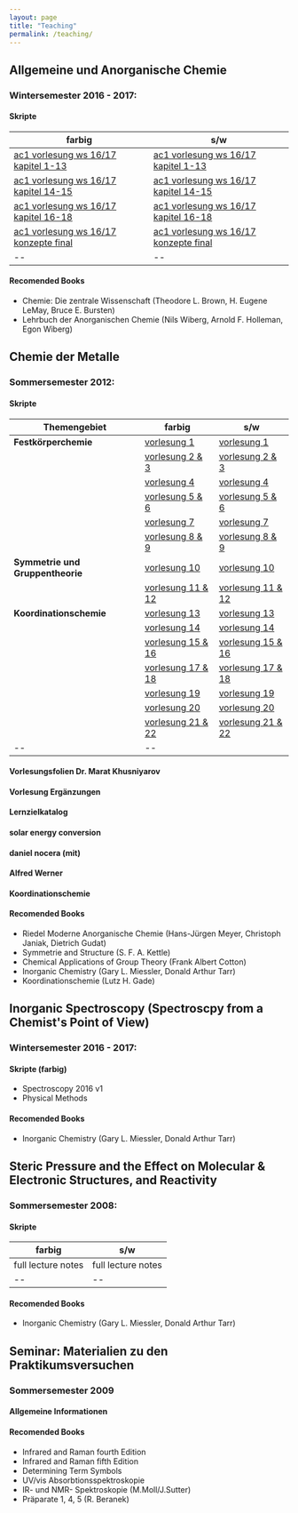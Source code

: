 ```yaml
---
layout: page
title: "Teaching"
permalink: /teaching/
---
```



## Allgemeine und Anorganische Chemie

### Wintersemester 2016 - 2017: 

#### Skripte

| farbig | s/w |
|-----------------|-------------|
| [ac1 vorlesung ws 16/17 kapitel 1-13](https://faubox.rrze.uni-erlangen.de/dl/fiHWuiUBano5t7TXLvcEzPiS/AC1_1617__Chemie_Teil3_13_2_1_bunt.pdf?inline) | [ac1 vorlesung ws 16/17 kapitel 1-13](https://faubox.rrze.uni-erlangen.de/dl/fiUfMtqxBSebxPNJE2omPF3k/AC1_1617__Chemie_Teil3_13_2_1_schwarzweiss.pdf?inline) |
| [ac1 vorlesung ws 16/17 kapitel 14-15](https://faubox.rrze.uni-erlangen.de/dl/fiKHMgUnrXX28Dap4jBncnvU/AC1_1617__Chemie_Teil2_15_14_bunt.pdf?inline) | [ac1 vorlesung ws 16/17 kapitel 14-15](https://faubox.rrze.uni-erlangen.de/dl/fiHWuiUBano5t7TXLvcEzPiS/AC1_1617__Chemie_Teil3_13_2_1_bunt.pdf?inline) |
| [ac1 vorlesung ws 16/17 kapitel 16-18](https://faubox.rrze.uni-erlangen.de/dl/fiY7ry6DpV1yZWmBF6pTMWow/AC1_1617__Chemie_Teil1_18_17_16_v1_bunt.pdf?inline) | [ac1 vorlesung ws 16/17 kapitel 16-18](https://faubox.rrze.uni-erlangen.de/dl/fi7o4bEqSRtU9jAX5eRebE9Z/AC1_1617_Chemie_Teil1_18_17_16_v1_schwarzweiss.pdf?inline) |
| [ac1 vorlesung ws 16/17 konzepte final](https://faubox.rrze.uni-erlangen.de/dl/fiGPzDjjiKMXKEnRWXNCoo4Y/AC1_1617_Konzepte_v1_bunt.pdf?inline) | [ac1 vorlesung ws 16/17 konzepte final](https://faubox.rrze.uni-erlangen.de/dl/fi6rp9NBRtik8JGDQPgh7KuN/AC1_1617__Konzepte_final_schwarzweiss.pdf?inline) |
|--|--|


#### Recomended Books

- Chemie: Die zentrale Wissenschaft (Theodore L. Brown,‎ H. Eugene LeMay,‎ Bruce E. Bursten)
- Lehrbuch der Anorganischen Chemie (Nils Wiberg, Arnold F. Holleman,‎ Egon Wiberg)


## Chemie der Metalle

### Sommersemester 2012: 

#### Skripte

| Themengebiet | farbig | s/w |
|-------------|--------|-----|
|**Festkörperchemie** | [vorlesung 1](https://faubox.rrze.uni-erlangen.de/dl/fiA21guK1cPaALFkuBCXwNme/ChemieDerMetalle_Vorl_1-0_farbig.pdf?inline) | [vorlesung 1](https://faubox.rrze.uni-erlangen.de/dl/fiRx7j5NmCoYpHeUTLBo3mRQ/ChemieDerMetalle_Vorl_1-0_sw.pdf?inline) |
| | [vorlesung 2 & 3](https://faubox.rrze.uni-erlangen.de/dl/fiDCFSGY4Mz3dsPXSmVhqKrY/ChemieDerMetalle_Vorl_2-3_farbig.pdf?inline) | [vorlesung 2 & 3](https://faubox.rrze.uni-erlangen.de/dl/fiAwGkC5a6zAVGPiBVsd83z3/ChemieDerMetalle_Vorl_2-3_sw.pdf?inline) |
| | [vorlesung 4](https://faubox.rrze.uni-erlangen.de/dl/fiD5rCYwA6AFdygPtDA26g3W/ChemieDerMetalle_Vorl_4-0_farbig.pdf?inline) | [vorlesung 4](https://faubox.rrze.uni-erlangen.de/dl/fiRzrYymyitHdLRSkgBZnV8h/ChemieDerMetalle_Vorl_4-0_sw.pdf?inline) |
| | [vorlesung 5 & 6](https://faubox.rrze.uni-erlangen.de/dl/fi9XiZfrrwRknQydZbCdAvZ2/ChemieDerMetalle_Vorl_5-6_farbig.pdf?inline) | [vorlesung 5 & 6](https://faubox.rrze.uni-erlangen.de/dl/fiFw7iuEMQSp5smzzZvVfsSK/ChemieDerMetalle_Vorl_5-6_sw.pdf?inline) |
| | [vorlesung 7](https://faubox.rrze.uni-erlangen.de/dl/fiY8zPCeg9EVqhiwgyS3LBxm/ChemieDerMetalle_Vorl_7-0_farbig.pdf?inline) | [vorlesung 7](https://faubox.rrze.uni-erlangen.de/dl/fiR7rKrXTgrVhwq9e9sVcq2o/ChemieDerMetalle_Vorl_7-0_sw.pdf?inline) |
| | [vorlesung 8 & 9](https://faubox.rrze.uni-erlangen.de/dl/fiVNowvME4GNMWrREFqreevE/ChemieDerMetalle_Vorl_8-9_farbig.pdf?inline) | [vorlesung 8 & 9](https://faubox.rrze.uni-erlangen.de/dl/fiMLkx9g1drCoHHtBQX2QaVn/ChemieDerMetalle_Vorl_8-9_sw.pdf?inline) |
|**Symmetrie und Gruppentheorie** | [vorlesung 10](https://faubox.rrze.uni-erlangen.de/dl/fiVX3d9A5c3GrzthHVbeMTnK/ChemieDerMetalle_Vorl_10-0farbig.pdf?inline) | [vorlesung 10](https://faubox.rrze.uni-erlangen.de/dl/fiF1AVRrcR5F3xPWkfk6NDH2/ChemieDerMetalle_Vorl_10-0_sw.pdf?inline) |
| | [vorlesung 11 & 12](https://faubox.rrze.uni-erlangen.de/dl/fiejfbuiGFAJ4hw2QFENyMP/ChemieDerMetalle_Vorl_11-12_farbig.pdf?inline) | [vorlesung 11 & 12](https://faubox.rrze.uni-erlangen.de/dl/fiBm4jqUt2dCLRK5RFWrFBoz/ChemieDerMetalle_Vorl_11-12_sw.pdf?inline) |
|**Koordinationschemie** | [vorlesung 13](https://faubox.rrze.uni-erlangen.de/dl/fi4CtLM9kmyz5je7i15B8Pmy/ChemieDerMetalle_Vorl_13-0_farbig.pdf?inline) | [vorlesung 13](https://faubox.rrze.uni-erlangen.de/dl/fiR8sSUrP7MRK3eMhwDXsmgN/ChemieDerMetalle_Vorl_13-0_sw.pdf?inline) |
| | [vorlesung 14](https://faubox.rrze.uni-erlangen.de/dl/fiNDyAdoDtR2z3SRx4RL4j5w/ChemieDerMetalle_Vorl_14-0_farbig.pdf?inline) | [vorlesung 14](https://faubox.rrze.uni-erlangen.de/dl/fi4t6aLgNUq7gNM2PFKZeXbs/ChemieDerMetalle_Vorl_14-0_sw.pdf?inline) |
| | [vorlesung 15 & 16](https://faubox.rrze.uni-erlangen.de/dl/fiNbDs4Hc8oAe8taGWqBm96f/ChemieDerMetalle_Vorl_15-16_farbig.pdf?inline) | [vorlesung 15 & 16](https://faubox.rrze.uni-erlangen.de/dl/fiDHF3uUSQqTigWeQ6usUKbG/ChemieDerMetalle_Vorl_15-16_sw.pdf?inline) |
| | [vorlesung 17 & 18](https://faubox.rrze.uni-erlangen.de/dl/fiFCqZQxnbfYLVyiCrjkvWYz/ChemieDerMetalle_Vorl_17-18_farbig.pdf?inline) | [vorlesung 17 & 18](https://faubox.rrze.uni-erlangen.de/dl/fi7b6xQCeaou3cnPkDYy8wmJ/ChemieDerMetalle_Vorl_17-18_sw.pdf?inline) |
| | [vorlesung 19](https://faubox.rrze.uni-erlangen.de/dl/fiYbg5jytJmvknVgWc2WfZ1V/ChemieDerMetalle_Vorl_19-0_farbig.pdf?inline) | [vorlesung 19](https://faubox.rrze.uni-erlangen.de/dl/fi6BSDpri2yst5ZL3YDnKnf8/ChemieDerMetalle_Vorl_19-0_sw.pdf?inline) |
| | [vorlesung 20](https://faubox.rrze.uni-erlangen.de/dl/fiXaSbmkDeaKWAm4BF6ZobWV/ChemieDerMetalle_Vorl_20-0_farbig.pdf?inline) | [vorlesung 20](https://faubox.rrze.uni-erlangen.de/dl/fiL1gUnKy3JCBk7XVkW9rmmP/ChemieDerMetalle_Vorl_20-0_sw.pdf?inline) |
| | [vorlesung 21 & 22](https://faubox.rrze.uni-erlangen.de/dl/fiJ78DtRbDVTZHMTrGWJtQEG/ChemieDerMetalle_Vorl_21-22_farbig.pdf?inline) | [vorlesung 21 & 22](https://faubox.rrze.uni-erlangen.de/dl/fiSaWy2wHfbeWGmVXiskRo2W/ChemieDerMetalle_Vorl_21-22_sw.pdf?inline) |
|--|--|


#### Vorlesungsfolien Dr. Marat Khusniyarov

#### Vorlesung Ergänzungen

#### Lernzielkatalog

#### solar energy conversion

#### daniel nocera (mit)
	
#### Alfred Werner

#### Koordinationschemie

#### Recomended Books

- Riedel Moderne Anorganische Chemie (Hans-Jürgen Meyer,‎ Christoph Janiak,‎ Dietrich Gudat)
- Symmetrie and Structure (S. F. A. Kettle)
- Chemical Applications of Group Theory (Frank Albert Cotton)
- Inorganic Chemistry (Gary L. Miessler, Donald Arthur Tarr)
- Koordinationschemie (Lutz H. Gade)

## Inorganic Spectroscopy (Spectroscpy from a Chemist's Point of View)

### Wintersemester 2016 - 2017: 

#### Skripte (farbig)

- Spectroscopy 2016 v1
- Physical Methods

#### Recomended Books

- Inorganic Chemistry (Gary L. Miessler, Donald Arthur Tarr)


##  Steric Pressure and the Effect on Molecular & Electronic Structures, and Reactivity

### Sommersemester 2008: 

#### Skripte 

| farbig | s/w |
|-----------------|-------------|
| full lecture notes | full lecture notes |
|--|--|

#### Recomended Books

- Inorganic Chemistry (Gary L. Miessler, Donald Arthur Tarr)

## Seminar: Materialien zu den Praktikumsversuchen

### Sommersemester 2009

#### Allgemeine Informationen

#### Recomended Books
- Infrared and Raman fourth Edition
- Infrared and Raman fifth Edition
- Determining Term Symbols
- UV/vis Absorbtionsspektroskopie
- IR- und NMR- Spektroskopie (M.Moll/J.Sutter)
- Präparate 1, 4, 5 (R. Beranek)




